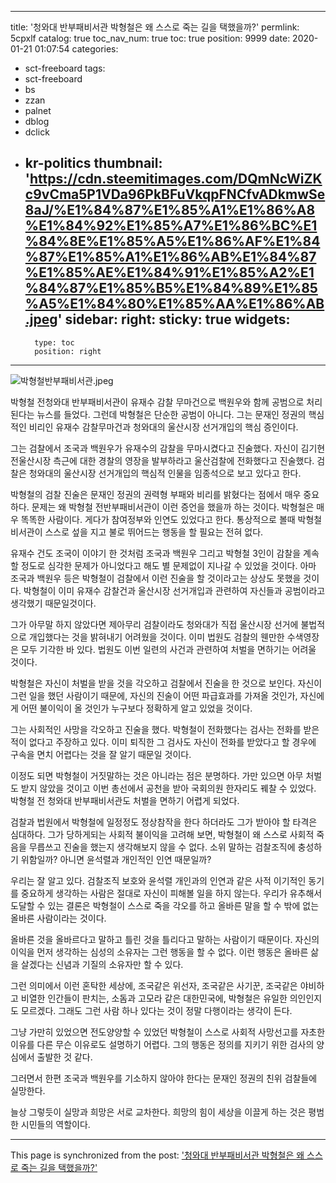
---
title: '청와대 반부패비서관 박형철은 왜 스스로 죽는 길을 택했을까?'
permlink: 5cpxlf
catalog: true
toc_nav_num: true
toc: true
position: 9999
date: 2020-01-21 01:07:54
categories:
- sct-freeboard
tags:
- sct-freeboard
- bs
- zzan
- palnet
- dblog
- dclick
- kr-politics
thumbnail: 'https://cdn.steemitimages.com/DQmNcWiZKc9vCma5P1VDa96PkBFuVkqpFNCfvADkmwSe8aJ/%E1%84%87%E1%85%A1%E1%86%A8%E1%84%92%E1%85%A7%E1%86%BC%E1%84%8E%E1%85%A5%E1%86%AF%E1%84%87%E1%85%A1%E1%86%AB%E1%84%87%E1%85%AE%E1%84%91%E1%85%A2%E1%84%87%E1%85%B5%E1%84%89%E1%85%A5%E1%84%80%E1%85%AA%E1%86%AB.jpeg'
sidebar:
    right:
        sticky: true
widgets:
    -
        type: toc
        position: right
---


![박형철반부패비서관.jpeg](https://cdn.steemitimages.com/DQmNcWiZKc9vCma5P1VDa96PkBFuVkqpFNCfvADkmwSe8aJ/%E1%84%87%E1%85%A1%E1%86%A8%E1%84%92%E1%85%A7%E1%86%BC%E1%84%8E%E1%85%A5%E1%86%AF%E1%84%87%E1%85%A1%E1%86%AB%E1%84%87%E1%85%AE%E1%84%91%E1%85%A2%E1%84%87%E1%85%B5%E1%84%89%E1%85%A5%E1%84%80%E1%85%AA%E1%86%AB.jpeg)

박형철 전청와대 반부패비서관이 유재수 감찰 무마건으로 백원우와 함께 공범으로 처리된다는 뉴스를 들었다. 그런데 박형철은 단순한 공범이 아니다. 그는 문재인 정권의 핵심적인 비리인 유재수 감찰무마건과 청와대의 울산시장 선거개입의 핵심 증인이다.

그는 검찰에서 조국과 백원우가 유재수의 감찰을 무마시켰다고 진술했다. 자신이 김기현 전울산시장 측근에 대한 경찰의 영장을 발부하라고 울산검찰에 전화했다고 진술했다. 검찰은 청와대의 울산시장 선거개입의 핵심적 인물을 임종석으로 보고 있다고 한다.

박형철의 검찰 진술은 문재인 정권의 권력형 부패와 비리를 밝혔다는 점에서 매우 중요하다. 문제는 왜 박형철 전반부패비서관이 이런 증언을 했을까 하는 것이다. 박형철은 매우 똑똑한 사람이다. 게다가 참여정부와 인연도 있었다고 한다. 통상적으로 볼때 박형철 비서관이 스스로 섶을 지고 불로 뛰어드는 행동을 할 필요는 전혀 없다.

유재수 건도 조국이 이야기 한 것처럼 조국과 백원우 그리고 박형철 3인이 감찰을 계속할 정도로 심각한 문제가 아니었다고 해도 별 문제없이 지나갈 수 있었을 것이다. 아마 조국과 백원우 등은 박형철이 검찰에서 이런 진술을 할 것이라고는 상상도 못했을 것이다. 박형철이 이미 유재수 감찰건과 울산시장 선거개입과 관련하여 자신들과 공범이라고 생각했기 때문일것이다.

그가 아무말 하지 않았다면 제아무리 검찰이라도 청와대가 직접 울산시장 선거에 불법적으로 개입했다는 것을 밝혀내기 어려웠을 것이다. 이미 법원도 검찰의 웬만한 수색영장은 모두 기각한 바 있다. 법원도 이번 일련의 사건과 관련하여 처벌을 면하기는 어려울 것이다.

박형철은 자신이 처벌을 받을 것을 각오하고 검찰에서 진술을 한 것으로 보인다. 자신이 그런 일을 했던 사람이기 때문에, 자신의 진술이 어떤 파급효과를 가져올 것인가, 자신에게 어떤 불이익이 올 것인가 누구보다 정확하게 알고 있었을 것이다.

그는 사회적인 사망을 각오하고 진술을 했다. 박형철이 전화했다는 검사는 전화를 받은 적이 없다고 주장하고 있다. 이미 퇴직한 그 검사도 자신이 전화를 받았다고 할 경우에 구속을 면치 어렵다는 것을 잘 알기 때문일 것이다.

이정도 되면 박형철이 거짓말하는 것은 아니라는 점은 분명하다. 가만 있으면 아무 처벌도 받지 않았을 것이고 이번 총선에서 공천을 받아 국회의원 한자리도 꿰찰 수 있었다. 박형철 전 청와대 반부패비서관도 처벌을 면하기 어렵게 되었다.

검찰과 법원에서 박형철에 일정정도 정상참작을 한다 하더라도 그가 받아야 할 타격은 심대하다. 그가 당하게되는 사회적 불이익을 고려해 보면, 박형철이 왜 스스로 사회적 죽음을 무릅쓰고 진술을 했는지 생각해보지 않을 수 없다. 소위 말하는 검찰조직에 충성하기 위함일까? 아니면 윤석렬과 개인적인 인연 때문일까?

우리는 잘 알고 있다. 검찰조직 보호와 윤석렬 개인과의 인연과 같은 사적 이기적인 동기를 중요하게 생각하는 사람은 절대로 자신이 피해볼 일을 하지 않는다. 우리가 유추해서 도달할 수 있는 결론은 박형철이 스스로 죽을 각오를 하고 올바른 말을 할 수 밖에 없는 올바른 사람이라는 것이다.

올바른 것을 올바르다고 말하고 틀린 것을 틀리다고 말하는 사람이기 때문이다. 자신의 이익을 먼저 생각하는 심성의 소유자는 그런 행동을 할 수 없다. 이런 행동은 올바른 삶을 살겠다는 신념과 기질의 소유자만 할 수 있다.

그런 의미에서 이런 혼탁한 세상에, 조국같은 위선자, 조국같은 사기꾼, 조국같은 야비하고 비열한 인간들이 판치는, 소돔과 고모라 같은 대한민국에, 박형철은 유일한 의인인지도 모르겠다. 그래도 그런 사람 하나 있다는 것이 정말 다행이라는 생각이 든다.

그냥 가만히 있었으면 전도양양할 수 있었던 박형철이 스스로 사회적 사망선고를 자초한 이유를 다른 무슨 이유로도 설명하기 어렵다. 그의 행동은 정의를 지키기 위한 검사의 양심에서 출발한 것 같다.

그러면서 한편 조국과 백원우를 기소하지 않아야 한다는 문재인 정권의 친위 검찰들에 실망한다.

늘상 그렇듯이 실망과 희망은 서로 교차한다. 희망의 힘이 세상을 이끌게 하는 것은 평범한 시민들의 역할이다.

- - -

This page is synchronized from the post: ['청와대 반부패비서관 박형철은 왜 스스로 죽는 길을 택했을까?'](https://steemit.com/@oldstone/5cpxlf)
